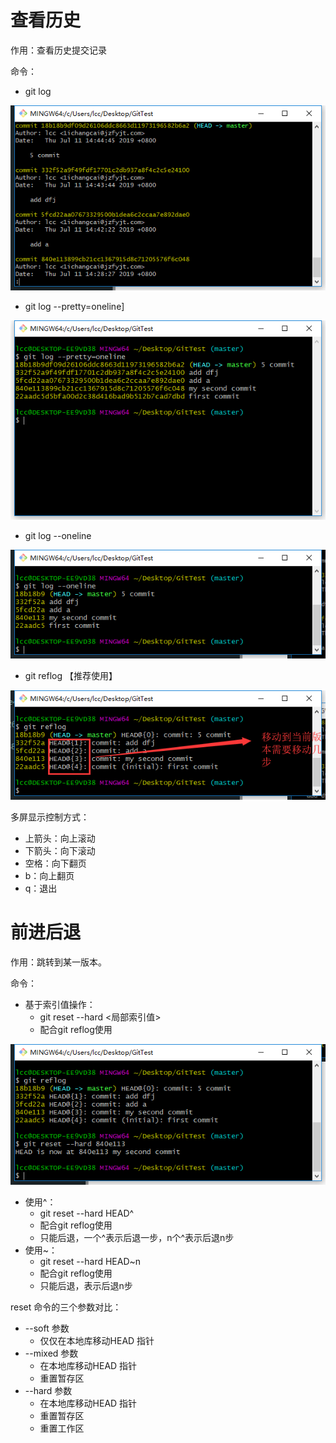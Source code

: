 # 查看历史
作用：查看历史提交记录

命令：
* git log

![](.\7.png)

* git log --pretty=oneline]

![](..\Git、GitHub\8.png)

* git log --oneline

![](.\9.png)

* git reflog 【推荐使用】

![](./10.png)



多屏显示控制方式：
* 上箭头：向上滚动
* 下箭头：向下滚动
* 空格：向下翻页
* b：向上翻页
* q：退出

 # 前进后退
作用：跳转到某一版本。



命令：
* 基于索引值操作：
    * git reset --hard <局部索引值>
    * 配合git reflog使用

![](.\11.png)

* 使用^：
     * git reset --hard HEAD^
     * 配合git reflog使用
     * 只能后退，一个^表示后退一步，n个^表示后退n步
* 使用~：
    * git reset --hard HEAD~n
    * 配合git reflog使用
    * 只能后退，表示后退n步



reset 命令的三个参数对比：

* --soft 参数
    * 仅仅在本地库移动HEAD 指针
* --mixed 参数
    * 在本地库移动HEAD 指针
    * 重置暂存区
* --hard 参数
    * 在本地库移动HEAD 指针
    * 重置暂存区
    * 重置工作区
          

